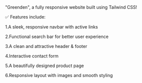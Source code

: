 "Greenden", a fully responsive website built using Tailwind CSS!

✅ Features include:

1.A sleek, responsive navbar with active links

2.Functional search bar for better user experience

3.A clean and attractive header & footer

4.Interactive contact form

5.A beautifully designed product page

6.Responsive layout with images and smooth styling
